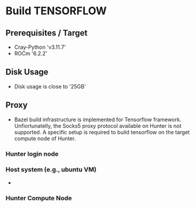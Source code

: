 # Build TENSORFLOW
## Prerequisites / Target
- Cray-Python 'v3.11.7'
- ROCm '6.2.2'

## Disk Usage
- Disk usage is close to '25GB'

## Proxy
- Bazel build infrastructure is implemented for Tensorflow framework. Unfiortunatelly, the Socks5 proxy protocol available on Hunter is not supported. A specific setup is required to build tensorflow on the target compute node of Hunter.

### Hunter login node

### Host system (e.g., ubuntu VM)
-  

### Hunter Compute Node
  
